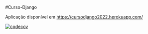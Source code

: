 #Curso-Django

Aplicação disponível em https://cursodjango2022.herokuapp.com/

[![codecov](https://codecov.io/gh/MarqueaneSouza/Curso-Django/branch/main/graph/badge.svg?token=M1WJHOAFR6)](https://codecov.io/gh/MarqueaneSouza/Curso-Django)

